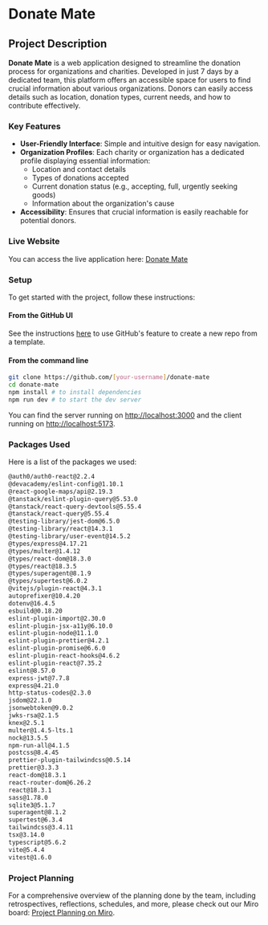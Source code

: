 # Donate Mate

## Project Description

**Donate Mate** is a web application designed to streamline the donation process for organizations and charities. Developed in just 7 days by a dedicated team, this platform offers an accessible space for users to find crucial information about various organizations. Donors can easily access details such as location, donation types, current needs, and how to contribute effectively.

### Key Features

- **User-Friendly Interface**: Simple and intuitive design for easy navigation.
- **Organization Profiles**: Each charity or organization has a dedicated profile displaying essential information:
  - Location and contact details
  - Types of donations accepted
  - Current donation status (e.g., accepting, full, urgently seeking goods)
  - Information about the organization's cause
- **Accessibility**: Ensures that crucial information is easily reachable for potential donors.

### Live Website

You can access the live application here: [Donate Mate](https://donatemate.pushed.nz)

### Setup

To get started with the project, follow these instructions:

#### **From the GitHub UI**

See the instructions [here](https://docs.github.com/en/free-pro-team@latest/github/creating-cloning-and-archiving-repositories/creating-a-repository-from-a-template) to use GitHub's feature to create a new repo from a template.

#### **From the command line**

```bash
git clone https://github.com/[your-username]/donate-mate 
cd donate-mate
npm install # to install dependencies
npm run dev # to start the dev server
```

You can find the server running on [http://localhost:3000](http://localhost:3000) and the client running on [http://localhost:5173](http://localhost:5173).

### Packages Used

Here is a list of the packages we used:

```bash
@auth0/auth0-react@2.2.4
@devacademy/eslint-config@1.10.1  
@react-google-maps/api@2.19.3  
@tanstack/eslint-plugin-query@5.53.0  
@tanstack/react-query-devtools@5.55.4
@tanstack/react-query@5.55.4
@testing-library/jest-dom@6.5.0
@testing-library/react@14.3.1
@testing-library/user-event@14.5.2
@types/express@4.17.21
@types/multer@1.4.12
@types/react-dom@18.3.0
@types/react@18.3.5
@types/superagent@8.1.9
@types/supertest@6.0.2
@vitejs/plugin-react@4.3.1
autoprefixer@10.4.20
dotenv@16.4.5
esbuild@0.18.20
eslint-plugin-import@2.30.0
eslint-plugin-jsx-a11y@6.10.0
eslint-plugin-node@11.1.0
eslint-plugin-prettier@4.2.1
eslint-plugin-promise@6.6.0
eslint-plugin-react-hooks@4.6.2 
eslint-plugin-react@7.35.2
eslint@8.57.0
express-jwt@7.7.8
express@4.21.0
http-status-codes@2.3.0
jsdom@22.1.0
jsonwebtoken@9.0.2
jwks-rsa@2.1.5
knex@2.5.1
multer@1.4.5-lts.1 
nock@13.5.5
npm-run-all@4.1.5 
postcss@8.4.45 
prettier-plugin-tailwindcss@0.5.14
prettier@3.3.3 
react-dom@18.3.1 
react-router-dom@6.26.2  
react@18.3.1 
sass@1.78.0  
sqlite3@5.1.7  
superagent@8.1.2  
supertest@6.3.4  
tailwindcss@3.4.11  
tsx@3.14.0  
typescript@5.6.2  
vite@5.4.4 
vitest@1.6.0 
```

### Project Planning

For a comprehensive overview of the planning done by the team, including retrospectives, reflections, schedules, and more, please check out our Miro board: [Project Planning on Miro](https://miro.com/app/board/uXjVLX_SZ90=/?share_link_id=613252876391).
